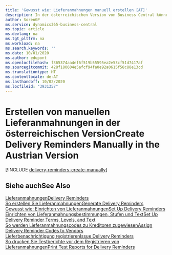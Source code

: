 ```yaml
---
title: 'Gewusst wie: Lieferanmahnungen manuell erstellen [AT]'
description: In der österreichischen Version von Business Central können Sie Lieferanmahnungen erstellen, wenn eine Bestellung nicht wie erwartet geliefert wurde.
author: SorenGP
ms.service: dynamics365-business-central
ms.topic: article
ms.devlang: na
ms.tgt_pltfrm: na
ms.workload: na
ms.search.keywords: ''
ms.date: 10/01/2020
ms.author: edupont
ms.openlocfilehash: f365374aa4ef6f519b55595ea2e53cf51d7417af
ms.sourcegitcommit: 428f180604e5afcf94fa0e92a0615f58c88e13cd
ms.translationtype: HT
ms.contentlocale: de-AT
ms.lasthandoff: 10/02/2020
ms.locfileid: "3931357"
---
```

# <a name="create-delivery-reminders-manually-in-the-austrian-version"></a><span data-ttu-id="9955f-103">Erstellen von manuellen Lieferanmahnungen in der österreichischen Version</span><span class="sxs-lookup"><span data-stu-id="9955f-103">Create Delivery Reminders Manually in the Austrian Version</span></span>


[!INCLUDE [delivery-reminders-create-manually](../includes/ATCHDE/delivery-reminders-create-manually.md)]

## <a name="see-also"></a><span data-ttu-id="9955f-104">Siehe auch</span><span class="sxs-lookup"><span data-stu-id="9955f-104">See Also</span></span>

[<span data-ttu-id="9955f-105">Lieferanmahnungen</span><span class="sxs-lookup"><span data-stu-id="9955f-105">Delivery Reminders</span></span>](delivery-reminders.md)  
[<span data-ttu-id="9955f-106">So erstellen Sie Lieferanmahnungen</span><span class="sxs-lookup"><span data-stu-id="9955f-106">Generate Delivery Reminders</span></span>](how-to-generate-delivery-reminders.md)  
[<span data-ttu-id="9955f-107">Gewusst wie: Einrichten von Lieferanmahnungen</span><span class="sxs-lookup"><span data-stu-id="9955f-107">Set Up Delivery Reminders</span></span>](how-to-set-up-delivery-reminders.md)  
[<span data-ttu-id="9955f-108">Einrichten von Lieferanmahnungsbestimmungen, Stufen und Text</span><span class="sxs-lookup"><span data-stu-id="9955f-108">Set Up Delivery Reminder Terms, Levels, and Text</span></span>](how-to-set-up-delivery-reminder-terms-levels-and-text.md)  
[<span data-ttu-id="9955f-109">So werden Lieferanmahnungscodes zu Kreditoren zugewiesen</span><span class="sxs-lookup"><span data-stu-id="9955f-109">Assign Delivery Reminder Codes to Vendors</span></span>](how-to-assign-delivery-reminder-codes-to-vendors.md)  
[<span data-ttu-id="9955f-110">Lieferbenachrichtigung registrieren</span><span class="sxs-lookup"><span data-stu-id="9955f-110">Issue Delivery Reminders</span></span>](how-to-issue-delivery-reminders.md)  
[<span data-ttu-id="9955f-111">So drucken Sie Testberichte vor dem Registrieren von Lieferanmahnungen</span><span class="sxs-lookup"><span data-stu-id="9955f-111">Print Test Reports for Delivery Reminders</span></span>](how-to-print-test-reports-for-delivery-reminders.md)  
